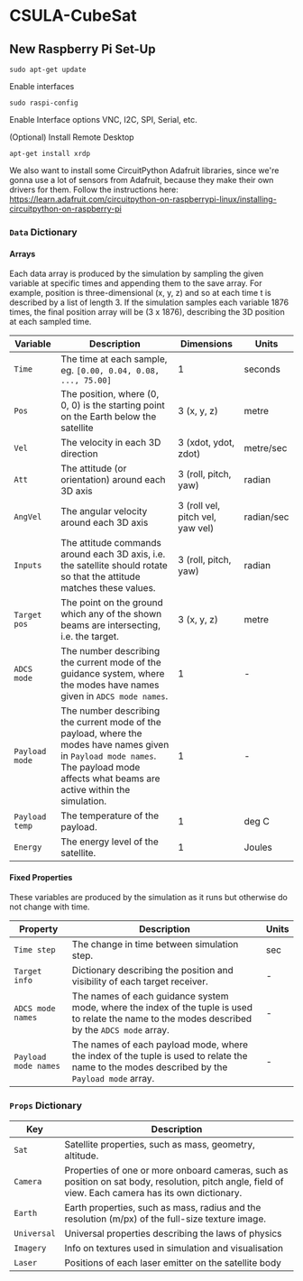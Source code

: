 # CSULA-CubeSat

## New Raspberry Pi Set-Up

```
sudo apt-get update
```
Enable interfaces
```
sudo raspi-config
```
Enable Interface options VNC, I2C, SPI, Serial, etc.

(Optional) Install Remote Desktop
```
apt-get install xrdp
```
We also want to install some CircuitPython Adafruit libraries, since we're gonna use a lot of sensors from Adafruit, because they make their own drivers for them.
Follow the instructions here:
https://learn.adafruit.com/circuitpython-on-raspberrypi-linux/installing-circuitpython-on-raspberry-pi

### ``Data`` Dictionary

#### Arrays

Each data array is produced by the simulation by sampling the given variable at specific times and appending them to the save array. For example, position is three-dimensional (x, y, z) and so at each time t is described by a list of length 3. If the simulation samples each variable 1876 times, the final position array will be (3 x 1876), describing the 3D position at each sampled time.

| Variable | Description | Dimensions | Units |
| - | - | - | - |
| ``Time`` | The time at each sample, eg. ``[0.00, 0.04, 0.08, ..., 75.00]`` | 1 | seconds |
| ``Pos `` | The position, where (0, 0, 0) is the starting point on the Earth below the satellite | 3 (x, y, z) | metre |
| ``Vel`` | The velocity in each 3D direction | 3 (xdot, ydot, zdot) | metre/sec |
| ``Att`` | The attitude (or orientation) around each 3D axis | 3 (roll, pitch, yaw) | radian |
| ``AngVel`` | The angular velocity around each 3D axis | 3 (roll vel, pitch vel, yaw vel) | radian/sec |
| ``Inputs`` | The attitude commands around each 3D axis, i.e. the satellite should rotate so that the attitude matches these values. | 3 (roll, pitch, yaw) | radian |
| ``Target pos`` | The point on the ground which any of the shown beams are intersecting, i.e. the target. | 3 (x, y, z) | metre |
| ``ADCS mode`` | The number describing the current mode of the guidance system, where the modes have names given in ``ADCS mode names``. | 1 | - |
| ``Payload mode`` | The number describing the current mode of the payload, where the modes have names given in ``Payload mode names``. The payload mode affects what beams are active within the simulation. | 1 | - |
| ``Payload temp`` | The temperature of the payload. | 1 | deg C |
| ``Energy`` | The energy level of the satellite. | 1 | Joules |

#### Fixed Properties

These variables are produced by the simulation as it runs but otherwise do not change with time.

| Property | Description | Units |
| - | - | - |
| ``Time step`` | The change in time between simulation step. | sec |
| ``Target info`` | Dictionary describing the position and visibility of each target receiver. | - |
| ``ADCS mode names`` | The names of each guidance system mode, where the index of the tuple is used to relate the name to the modes described by the ``ADCS mode`` array. | - |
| ``Payload mode names`` | The names of each payload mode, where the index of the tuple is used to relate the name to the modes described by the ``Payload mode`` array. | - |

### ``Props`` Dictionary

| Key | Description |
| - | - |
| ``Sat`` | Satellite properties, such as mass, geometry, altitude. |
| ``Camera`` | Properties of one or more onboard cameras, such as position on sat body, resolution, pitch angle, field of view. Each camera has its own dictionary. |
| ``Earth`` | Earth properties, such as mass, radius and the resolution (m/px) of the full-size texture image. |
| ``Universal`` | Universal properties describing the laws of physics |
| ``Imagery`` | Info on textures used in simulation and visualisation |
| ``Laser`` | Positions of each laser emitter on the satellite body |



